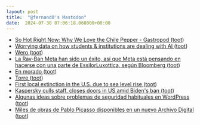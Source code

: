 ```yaml
---
layout: post
title:  "@fernand0's Mastodon"
date:  2024-07-30 07:06:18.068000+00:00
---
```

*  [So Hot Right Now: Why We Love the Chile Pepper - Gastropod ](https://gastropod.com/so-hot-right-now-why-we-love-the-chile-pepper) ([toot](https://mastodon.social/@fernand0/112874171797547682))
*  [Worrying data on how students & institutions are dealing with AI ](https://donaldclarkplanb.blogspot.com/2024/07/worrying-data-on-how-students.htm) ([toot](https://mastodon.social/@fernand0/112873639785988368))
*  [Wero ](https://wero-wallet.eu/abou) ([toot](https://mastodon.social/@fernand0/112872863996142263))
*  [La Ray-Ban Meta han sido un éxito, así que Meta está pensando en hacerse con una parte de EssilorLuxottica, según Bloomberg ](https://www.xataka.com/empresas-y-economia/ray-ban-meta-han-sido-exito-asi-que-meta-esta-pensando-hacerse-parte-essilorluxottica-bloomber) ([toot](https://mastodon.social/@fernand0/112871113708416724))
*  [En morado ](https://avecesunafoto.wordpress.com/2024/07/29/en-morado) ([toot](https://mastodon.social/@fernand0/112871022790098277))
*  [Torre ](https://www.flickr.com/photos/fernand0/53860747539) ([toot](https://mastodon.social/@fernand0/112871016239455886))
*  [First local extinction in the U.S. due to sea level rise ](https://www.floridamuseum.ufl.edu/science/first-local-extinction-in-the-u-s-due-to-sea-level-rise) ([toot](https://mastodon.social/@fernand0/112870991745286520))
*  [Kaspersky culls staff, closes doors in US amid Biden's ban ](https://www.theregister.com/2024/07/15/kasperky_us_operations) ([toot](https://mastodon.social/@fernand0/112870813321809994))
*  [Algunas ideas sobre problemas de seguridad habituales en WordPress ](http://fernand0.github.io//wordpress-problemas-frecuentes-seguridad) ([toot](https://mastodon.social/@fernand0/112870539164733602))
*  [Miles de obras de Pablo Picasso disponibles en un nuevo Archivo Digital ](https://wwwhatsnew.com/2024/06/27/obras-de-pablo-picasso) ([toot](https://mastodon.social/@fernand0/112870520301349912))
